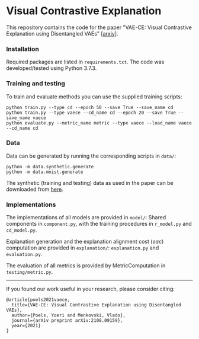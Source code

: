 # Visual Contrastive Explanation
This repository contains the code for the paper "VAE-CE: Visual Contrastive Explanation using Disentangled VAEs" [[arxiv]](https://arxiv.org/abs/2108.09159). 

### Installation
Required packages are listed in `requirements.txt`. The code was developed/tested using Python 3.7.3.

### Training and testing
To train and evaluate methods you can use the supplied training scripts:
```
python train.py --type cd --epoch 50 --save True --save_name cd
python train.py --type vaece --cd_name cd --epoch 20 --save True --save_name vaece
python evaluate.py --metric_name metric --type vaece --load_name vaece --cd_name cd
```

### Data
Data can be generated by running the corresponding scripts in `data/`:
```
python -m data.synthetic.generate
python -m data.mnist.generate
```
The synthetic (training and testing) data as used in the paper can be downloaded from [here](https://surfdrive.surf.nl/files/index.php/s/hA6w0OAtJnrV229/download).

### Implementations
The implementations of all models are provided in `model/`: Shared components in `component.py`, with the training procedures in `r_model.py` and `cd_model.py`. 

Explanation generation and the explanation alignment cost (*eac*) computation are provided in `explanation/`: `explanation.py` and `evaluation.py`.

The evaluation of all metrics is provided by MetricComputation in `testing/metric.py`.

---
If you found our work useful in your research, please consider citing:
```
@article{poels2021vaece,
  title={VAE-CE: Visual Contrastive Explanation using Disentangled VAEs},
  author={Poels, Yoeri and Menkovski, Vlado},
  journal={arXiv preprint arXiv:2108.09159},
  year={2021}
}
```
